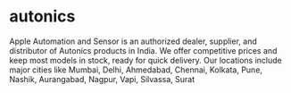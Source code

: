 # autonics
Apple Automation and Sensor is an authorized dealer, supplier, and distributor of Autonics products in India. We offer competitive prices and keep most models in stock, ready for quick delivery. Our locations include major cities like Mumbai, Delhi, Ahmedabad, Chennai, Kolkata, Pune, Nashik, Aurangabad, Nagpur, Vapi, Silvassa, Surat
